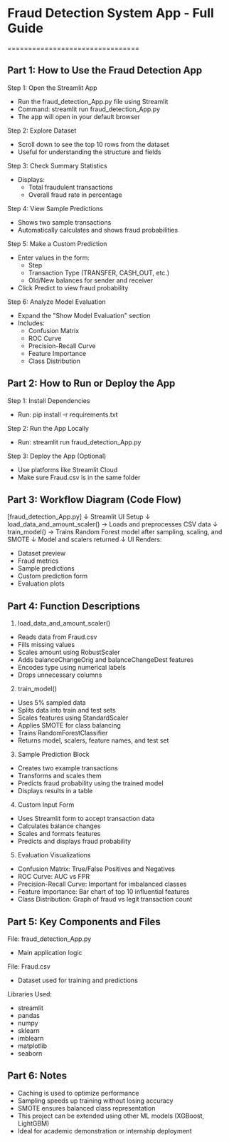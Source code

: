 # Fraud Detection System App - Full Guide

================================

Part 1: How to Use the Fraud Detection App
------------------------------------------

Step 1: Open the Streamlit App
- Run the fraud_detection_App.py file using Streamlit
- Command: streamlit run fraud_detection_App.py
- The app will open in your default browser

Step 2: Explore Dataset
- Scroll down to see the top 10 rows from the dataset
- Useful for understanding the structure and fields

Step 3: Check Summary Statistics
- Displays:
  - Total fraudulent transactions
  - Overall fraud rate in percentage

Step 4: View Sample Predictions
- Shows two sample transactions
- Automatically calculates and shows fraud probabilities

Step 5: Make a Custom Prediction
- Enter values in the form:
  - Step
  - Transaction Type (TRANSFER, CASH_OUT, etc.)
  - Old/New balances for sender and receiver
- Click Predict to view fraud probability

Step 6: Analyze Model Evaluation
- Expand the "Show Model Evaluation" section
- Includes:
  - Confusion Matrix
  - ROC Curve
  - Precision-Recall Curve
  - Feature Importance
  - Class Distribution

Part 2: How to Run or Deploy the App
------------------------------------

Step 1: Install Dependencies
- Run: pip install -r requirements.txt

Step 2: Run the App Locally
- Run: streamlit run fraud_detection_App.py

Step 3: Deploy the App (Optional)
- Use platforms like Streamlit Cloud
- Make sure Fraud.csv is in the same folder

Part 3: Workflow Diagram (Code Flow)
------------------------------------

[fraud_detection_App.py]
↓
Streamlit UI Setup
↓
load_data_and_amount_scaler() → Loads and preprocesses CSV data
↓
train_model() → Trains Random Forest model after sampling, scaling, and SMOTE
↓
Model and scalers returned
↓
UI Renders:
  - Dataset preview
  - Fraud metrics
  - Sample predictions
  - Custom prediction form
  - Evaluation plots

Part 4: Function Descriptions
-----------------------------

1. load_data_and_amount_scaler()
- Reads data from Fraud.csv
- Fills missing values
- Scales amount using RobustScaler
- Adds balanceChangeOrig and balanceChangeDest features
- Encodes type using numerical labels
- Drops unnecessary columns

2. train_model()
- Uses 5% sampled data
- Splits data into train and test sets
- Scales features using StandardScaler
- Applies SMOTE for class balancing
- Trains RandomForestClassifier
- Returns model, scalers, feature names, and test set

3. Sample Prediction Block
- Creates two example transactions
- Transforms and scales them
- Predicts fraud probability using the trained model
- Displays results in a table

4. Custom Input Form
- Uses Streamlit form to accept transaction data
- Calculates balance changes
- Scales and formats features
- Predicts and displays fraud probability

5. Evaluation Visualizations
- Confusion Matrix: True/False Positives and Negatives
- ROC Curve: AUC vs FPR
- Precision-Recall Curve: Important for imbalanced classes
- Feature Importance: Bar chart of top 10 influential features
- Class Distribution: Graph of fraud vs legit transaction count

Part 5: Key Components and Files
--------------------------------

File: fraud_detection_App.py
- Main application logic

File: Fraud.csv
- Dataset used for training and predictions

Libraries Used:
- streamlit
- pandas
- numpy
- sklearn
- imblearn
- matplotlib
- seaborn

Part 6: Notes
-------------

- Caching is used to optimize performance
- Sampling speeds up training without losing accuracy
- SMOTE ensures balanced class representation
- This project can be extended using other ML models (XGBoost, LightGBM)
- Ideal for academic demonstration or internship deployment
